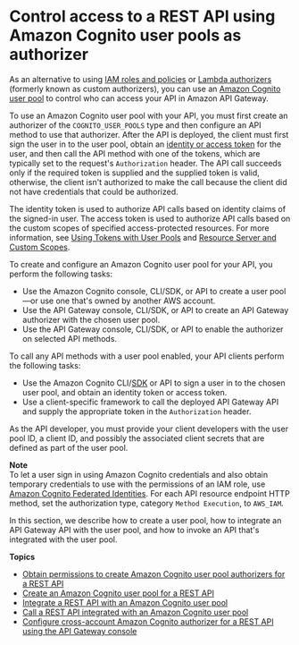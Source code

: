 # Control access to a REST API using Amazon Cognito user pools as authorizer<a name="apigateway-integrate-with-cognito"></a>

As an alternative to using [IAM roles and policies](permissions.md) or [Lambda authorizers](apigateway-use-lambda-authorizer.md) \(formerly known as custom authorizers\), you can use an [Amazon Cognito user pool](https://docs.aws.amazon.com/cognito/latest/developerguide/cognito-user-identity-pools.html) to control who can access your API in Amazon API Gateway\. 

To use an Amazon Cognito user pool with your API, you must first create an authorizer of the `COGNITO_USER_POOLS` type and then configure an API method to use that authorizer\. After the API is deployed, the client must first sign the user in to the user pool, obtain an [identity or access token](https://docs.aws.amazon.com/cognito/latest/developerguide/amazon-cognito-user-pools-using-tokens-with-identity-providers.html) for the user, and then call the API method with one of the tokens, which are typically set to the request's `Authorization` header\. The API call succeeds only if the required token is supplied and the supplied token is valid, otherwise, the client isn't authorized to make the call because the client did not have credentials that could be authorized\. 

The identity token is used to authorize API calls based on identity claims of the signed\-in user\. The access token is used to authorize API calls based on the custom scopes of specified access\-protected resources\. For more information, see [Using Tokens with User Pools](https://docs.aws.amazon.com/cognito/latest/developerguide/amazon-cognito-user-pools-using-tokens-with-identity-providers.html) and [Resource Server and Custom Scopes](https://docs.aws.amazon.com/cognito/latest/developerguide/cognito-user-pools-define-resource-servers.html)\.

To create and configure an Amazon Cognito user pool for your API, you perform the following tasks:
+ Use the Amazon Cognito console, CLI/SDK, or API to create a user pool—or use one that's owned by another AWS account\.
+ Use the API Gateway console, CLI/SDK, or API to create an API Gateway authorizer with the chosen user pool\.
+ Use the API Gateway console, CLI/SDK, or API to enable the authorizer on selected API methods\.

 To call any API methods with a user pool enabled, your API clients perform the following tasks:
+  Use the Amazon Cognito CLI/[SDK](https://github.com/aws-amplify/amplify-js/tree/main/packages/amazon-cognito-identity-js) or API to sign a user in to the chosen user pool, and obtain an identity token or access token\.
+  Use a client\-specific framework to call the deployed API Gateway API and supply the appropriate token in the `Authorization` header\.

As the API developer, you must provide your client developers with the user pool ID, a client ID, and possibly the associated client secrets that are defined as part of the user pool\. 

**Note**  
To let a user sign in using Amazon Cognito credentials and also obtain temporary credentials to use with the permissions of an IAM role, use [Amazon Cognito Federated Identities](https://docs.aws.amazon.com/cognito/latest/developerguide/cognito-identity.html)\. For each API resource endpoint HTTP method, set the authorization type, category `Method Execution`, to `AWS_IAM`\. 

In this section, we describe how to create a user pool, how to integrate an API Gateway API with the user pool, and how to invoke an API that's integrated with the user pool\. 

**Topics**
+ [Obtain permissions to create Amazon Cognito user pool authorizers for a REST API](apigateway-user-pool-authorizer-permissions.md)
+ [Create an Amazon Cognito user pool for a REST API](apigateway-create-cognito-user-pool.md)
+ [Integrate a REST API with an Amazon Cognito user pool](apigateway-enable-cognito-user-pool.md)
+ [Call a REST API integrated with an Amazon Cognito user pool](apigateway-invoke-api-integrated-with-cognito-user-pool.md)
+ [Configure cross\-account Amazon Cognito authorizer for a REST API using the API Gateway console](apigateway-cross-account-cognito-authorizer.md)